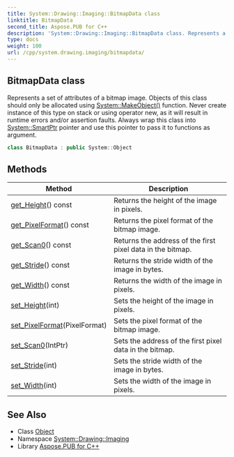 ```yaml
---
title: System::Drawing::Imaging::BitmapData class
linktitle: BitmapData
second_title: Aspose.PUB for C++
description: 'System::Drawing::Imaging::BitmapData class. Represents a set of attributes of a bitmap image. Objects of this class should only be allocated using System::MakeObject() function. Never create instance of this type on stack or using operator new, as it will result in runtime errors and/or assertion faults. Always wrap this class into System::SmartPtr pointer and use this pointer to pass it to functions as argument in C++.'
type: docs
weight: 100
url: /cpp/system.drawing.imaging/bitmapdata/
---
```

## BitmapData class


Represents a set of attributes of a bitmap image. Objects of this class should only be allocated using [System::MakeObject()](../../system/makeobject/) function. Never create instance of this type on stack or using operator new, as it will result in runtime errors and/or assertion faults. Always wrap this class into [System::SmartPtr](../../system/smartptr/) pointer and use this pointer to pass it to functions as argument.

```cpp
class BitmapData : public System::Object
```

## Methods

| Method | Description |
| --- | --- |
| [get_Height](./get_height/)() const | Returns the height of the image in pixels. |
| [get_PixelFormat](./get_pixelformat/)() const | Returns the pixel format of the bitmap image. |
| [get_Scan0](./get_scan0/)() const | Returns the address of the first pixel data in the bitmap. |
| [get_Stride](./get_stride/)() const | Returns the stride width of the image in bytes. |
| [get_Width](./get_width/)() const | Returns the width of the image in pixels. |
| [set_Height](./set_height/)(int) | Sets the height of the image in pixels. |
| [set_PixelFormat](./set_pixelformat/)(PixelFormat) | Sets the pixel format of the bitmap image. |
| [set_Scan0](./set_scan0/)(IntPtr) | Sets the address of the first pixel data in the bitmap. |
| [set_Stride](./set_stride/)(int) | Sets the stride width of the image in bytes. |
| [set_Width](./set_width/)(int) | Sets the width of the image in pixels. |
## See Also

* Class [Object](../../system/object/)
* Namespace [System::Drawing::Imaging](../)
* Library [Aspose.PUB for C++](../../)
